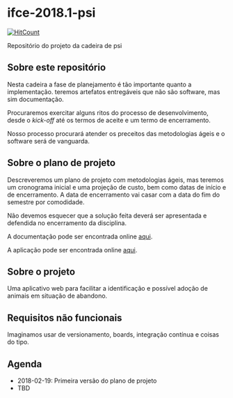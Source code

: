 # ifce-2018.1-psi

[![HitCount](http://hits.dwyl.io/sombriks/ifce-2018.1-psi.svg)](http://hits.dwyl.io/sombriks/ifce-2018.1-psi)

Repositório do projeto da cadeira de psi

## Sobre este repositório

Nesta cadeira a fase de planejamento é tão importante quanto a implementação.
teremos artefatos entregáveis que não são software, mas sim documentação.

Procuraremos exercitar alguns ritos do processo de desenvolvimento, desde o
_kick-off_ até os termos de aceite e um termo de encerramento.

Nosso processo procurará atender os preceitos das metodologias ágeis e o
software será de vanguarda.

## Sobre o plano de projeto

Descreveremos um plano de projeto com metodologias ágeis, mas teremos um
cronograma inicial e uma projeção de custo, bem como datas de início e de
encerramento. A data de encerramento vai casar com a data do fim do semestre
por comodidade.

Não devemos esquecer que a solução feita deverá ser apresentada e defendida no
encerramento da disciplina.

A documentação pode ser encontrada online
[aqui](https://sombriks.github.io/ifce-2018.1-psi/).

A aplicação pode ser encontrada online
[aqui](https://ifce-2018-1-psi.firebaseapp.com/).

## Sobre o projeto

Uma aplicativo web para facilitar a identificação e possível adoção de animais
em situação de abandono.

## Requisitos não funcionais

Imaginamos usar de versionamento, boards, integração contínua e coisas do tipo.

## Agenda

* 2018-02-19: Primeira versão do plano de projeto
* TBD
